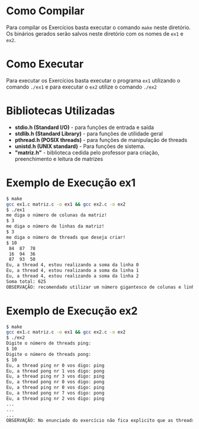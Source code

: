 # Como Compilar
Para compilar os Exercícios basta executar o comando `make` neste diretório. Os binários gerados serão salvos neste diretório com os nomes de `ex1` e `ex2`.

# Como Executar
Para executar os Exercícios basta executar o programa `ex1` utilizando o comando `./ex1` e para executar o `ex2` utilize o comando `./ex2`

# Bibliotecas Utilizadas
- **stdio.h (Standard I/O)** - para funções de entrada e saída
- **stdlib.h (Standard Library)** - para funções de utilidade geral
- **pthread.h (POSIX threads)** - para funções de manipulação de threads
- **unistd.h (UNIX standard)** - Para funções de sistema.
- **"matriz.h"** - biblioteca cedida pelo professor para criação, preenchimento e leitura de matrizes

# Exemplo de Execução ex1
```bash
$ make
gcc ex1.c matriz.c -o ex1 && gcc ex2.c -o ex2
$ ./ex1
me diga o número de colunas da matriz!
$ 3
me diga o número de linhas da matriz!
$ 3
me diga o número de threads que deseja criar!
$ 10
 84  87  78 
 16  94  36 
 87  93  50 
Eu, a thread 4, estou realizando a soma da linha 0
Eu, a thread 4, estou realizando a soma da linha 1
Eu, a thread 4, estou realizando a soma da linha 2
Soma total: 625
OBSERVAÇÃO: recomendado utilizar um número gigantesco de colunas e linhas na matriz para poder ver as threads trabalhandos, pouco volume de dados faz uma thread x trabalhar sozinha
```

# Exemplo de Execução ex2
```bash
$ make
gcc ex1.c matriz.c -o ex1 && gcc ex2.c -o ex2
$ ./ex2
Digite o número de threads ping:
$ 10
Digite o número de threads pong:  
$ 10
Eu, a thread ping nr 0 vos digo: ping
Eu, a thread pong nr 1 vos digo: pong
Eu, a thread ping nr 3 vos digo: ping
Eu, a thread pong nr 0 vos digo: pong
Eu, a thread ping nr 0 vos digo: ping
Eu, a thread pong nr 7 vos digo: pong
Eu, a thread ping nr 2 vos digo: ping
...
...
...
OBSERVAÇÃO: No enunciado do exercício não fica explicito que as threads devem terminar com determinado número de execuções, então fica em loop eterno
```